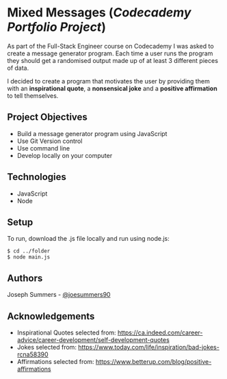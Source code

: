 # Mixed Messages (*Codecademy Portfolio Project*)

As part of the Full-Stack Engineer course on Codecademy I was asked to create a message generator program. Each time a user runs the program they should get a randomised output made up of at least 3 different pieces of data.

I decided to create a program that motivates the user by providing them with an **inspirational quote**, a **nonsensical joke** and a **positive affirmation** to tell themselves.

## Project Objectives
* Build a message generator program using JavaScript
* Use Git Version control
* Use command line
* Develop locally on your computer

## Technologies
* JavaScript
* Node

## Setup
To run, download the .js file locally and run using node.js:
```
$ cd ../folder
$ node main.js
```

## Authors
Joseph Summers - [@joesummers90](https://github.com/joesummers90)

## Acknowledgements
* Inspirational Quotes selected from: https://ca.indeed.com/career-advice/career-development/self-development-quotes
* Jokes selected from: https://www.today.com/life/inspiration/bad-jokes-rcna58390
* Affirmations selected from: https://www.betterup.com/blog/positive-affirmations
